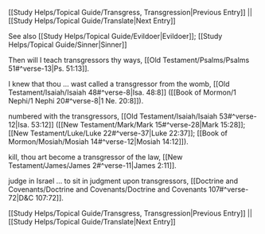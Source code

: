 [[Study Helps/Topical Guide/Transgress, Transgression|Previous Entry]]  ||  [[Study Helps/Topical Guide/Translate|Next Entry]]

 See also [[Study Helps/Topical Guide/Evildoer|Evildoer]]; [[Study Helps/Topical Guide/Sinner|Sinner]]

 Then will I teach transgressors thy ways, [[Old Testament/Psalms/Psalms 51#^verse-13|Ps. 51:13]].

 I knew that thou ... wast called a transgressor from the womb, [[Old Testament/Isaiah/Isaiah 48#^verse-8|Isa. 48:8]] ([[Book of Mormon/1 Nephi/1 Nephi 20#^verse-8|1 Ne. 20:8]]).

 numbered with the transgressors, [[Old Testament/Isaiah/Isaiah 53#^verse-12|Isa. 53:12]] ([[New Testament/Mark/Mark 15#^verse-28|Mark 15:28]]; [[New Testament/Luke/Luke 22#^verse-37|Luke 22:37]]; [[Book of Mormon/Mosiah/Mosiah 14#^verse-12|Mosiah 14:12]]).

 kill, thou art become a transgressor of the law, [[New Testament/James/James 2#^verse-11|James 2:11]].

 judge in Israel ... to sit in judgment upon transgressors, [[Doctrine and Covenants/Doctrine and Covenants/Doctrine and Covenants 107#^verse-72|D&C 107:72]].

[[Study Helps/Topical Guide/Transgress, Transgression|Previous Entry]]  ||  [[Study Helps/Topical Guide/Translate|Next Entry]]